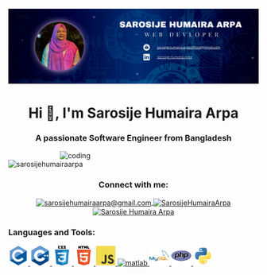 ![Header](./Arpa_Cover.png)
<h1 align="center">Hi 👋, I'm Sarosije Humaira Arpa</h1>
<h3 align="center">A passionate Software Engineer from Bangladesh</h3>

<img align="right" alt="coding" width="400" src="https://plan.io/images/blog/become-a-more-productive-software-engineer.png?1702997175">

<p align="left"> <img src="https://komarev.com/ghpvc/?username=sarosijehumairaarpa&label=Profile%20views&color=0e75b6&style=flat" alt="sarosijehumairaarpa" /> </p>

<h3 align="center">Connect with me:</h3>
<p align="center">
  <a href="mailto:sarosijehumairaarpa@gmail.com">
        <img align="center"
        src="https://img.shields.io/badge/Gmail-lightgrey?style=flat&logo=gmail"
        alt="sarosijehumairaarpa@gmail.com" height="30" width="80" />
    </a>
    <a href="https://github.com/SarosijeHumairaArpa" target="blank">
        <img align="center"
            src="https://raw.githubusercontent.com/rahuldkjain/github-profile-readme-generator/master/src/images/icons/Social/github.svg"
            alt="SarosijeHumairaArpa" height="30" width="40" />
    </a>
    <a href="https://www.linkedin.com/in/sarosije-humaira-arpa-4119091ab/" target="blank">
        <img align="center"
            src="https://raw.githubusercontent.com/rahuldkjain/github-profile-readme-generator/master/src/images/icons/Social/linked-in-alt.svg"
            alt="Sarosije Humaira Arpa" height="30" width="40" />
    </a>
</p>

<h3 align="left">Languages and Tools:</h3>
<p align="left"> <a href="https://www.cprogramming.com/" target="_blank" rel="noreferrer"> <img src="https://raw.githubusercontent.com/devicons/devicon/master/icons/c/c-original.svg" alt="c" width="40" height="40"/> </a> <a href="https://www.w3schools.com/cpp/" target="_blank" rel="noreferrer"> <img src="https://raw.githubusercontent.com/devicons/devicon/master/icons/cplusplus/cplusplus-original.svg" alt="cplusplus" width="40" height="40"/> </a> <a href="https://www.w3schools.com/css/" target="_blank" rel="noreferrer"> <img src="https://raw.githubusercontent.com/devicons/devicon/master/icons/css3/css3-original-wordmark.svg" alt="css3" width="40" height="40"/> </a> <a href="https://www.w3.org/html/" target="_blank" rel="noreferrer"> <img src="https://raw.githubusercontent.com/devicons/devicon/master/icons/html5/html5-original-wordmark.svg" alt="html5" width="40" height="40"/> </a> <a href="https://developer.mozilla.org/en-US/docs/Web/JavaScript" target="_blank" rel="noreferrer"> <img src="https://raw.githubusercontent.com/devicons/devicon/master/icons/javascript/javascript-original.svg" alt="javascript" width="40" height="40"/> </a> <a href="https://www.mathworks.com/" target="_blank" rel="noreferrer"> <img src="https://upload.wikimedia.org/wikipedia/commons/2/21/Matlab_Logo.png" alt="matlab" width="40" height="40"/> </a> <a href="https://www.mysql.com/" target="_blank" rel="noreferrer"> <img src="https://raw.githubusercontent.com/devicons/devicon/master/icons/mysql/mysql-original-wordmark.svg" alt="mysql" width="40" height="40"/> </a> <a href="https://www.php.net" target="_blank" rel="noreferrer"> <img src="https://raw.githubusercontent.com/devicons/devicon/master/icons/php/php-original.svg" alt="php" width="40" height="40"/> </a> <a href="https://www.python.org" target="_blank" rel="noreferrer"> <img src="https://raw.githubusercontent.com/devicons/devicon/master/icons/python/python-original.svg" alt="python" width="40" height="40"/> </a> </p>

